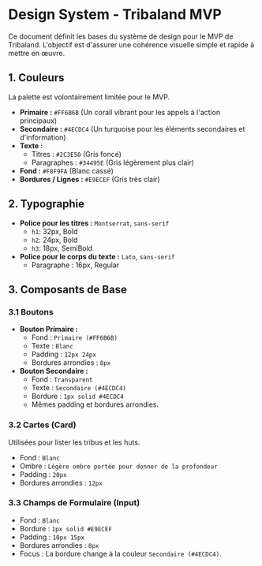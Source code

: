 # Design System - Tribaland MVP

Ce document définit les bases du système de design pour le MVP de Tribaland. L'objectif est d'assurer une cohérence visuelle simple et rapide à mettre en œuvre.

## 1. Couleurs

La palette est volontairement limitée pour le MVP.

-   **Primaire :** `#FF6B6B` (Un corail vibrant pour les appels à l'action principaux)
-   **Secondaire :** `#4ECDC4` (Un turquoise pour les éléments secondaires et d'information)
-   **Texte :**
    -   Titres : `#2C3E50` (Gris foncé)
    -   Paragraphes : `#34495E` (Gris légèrement plus clair)
-   **Fond :** `#F8F9FA` (Blanc cassé)
-   **Bordures / Lignes :** `#E9ECEF` (Gris très clair)

## 2. Typographie

-   **Police pour les titres :** `Montserrat`, `sans-serif`
    -   `h1`: 32px, Bold
    -   `h2`: 24px, Bold
    -   `h3`: 18px, SemiBold
-   **Police pour le corps du texte :** `Lato`, `sans-serif`
    -   Paragraphe : 16px, Regular

## 3. Composants de Base

### 3.1 Boutons

-   **Bouton Primaire :**
    -   Fond : `Primaire (#FF6B6B)`
    -   Texte : `Blanc`
    -   Padding : `12px 24px`
    -   Bordures arrondies : `8px`
-   **Bouton Secondaire :**
    -   Fond : `Transparent`
    -   Texte : `Secondaire (#4ECDC4)`
    -   Bordure : `1px solid #4ECDC4`
    -   Mêmes padding et bordures arrondies.

### 3.2 Cartes (Card)

Utilisées pour lister les tribus et les huts.
-   Fond : `Blanc`
-   Ombre : `Légère ombre portée pour donner de la profondeur`
-   Padding : `20px`
-   Bordures arrondies : `12px`

### 3.3 Champs de Formulaire (Input)

-   Fond : `Blanc`
-   Bordure : `1px solid #E9ECEF`
-   Padding : `10px 15px`
-   Bordures arrondies : `8px`
-   Focus : La bordure change à la couleur `Secondaire (#4ECDC4)`.
